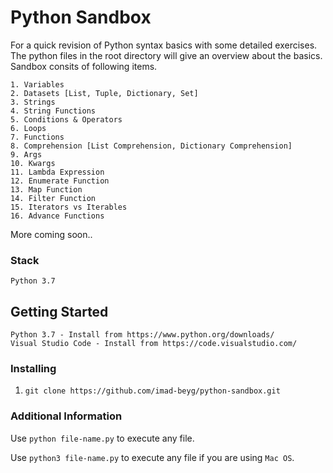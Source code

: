 # Python Sandbox

For a quick revision of Python syntax basics with some detailed exercises. The python files in the root directory will give an overview about the basics. Sandbox consits of following items.

```
1. Variables
2. Datasets [List, Tuple, Dictionary, Set]
3. Strings
4. String Functions
5. Conditions & Operators
6. Loops
7. Functions
8. Comprehension [List Comprehension, Dictionary Comprehension]
9. Args
10. Kwargs
11. Lambda Expression
12. Enumerate Function
13. Map Function
14. Filter Function
15. Iterators vs Iterables
16. Advance Functions
```

More coming soon..

### Stack

```
Python 3.7
```

## Getting Started

```
Python 3.7 - Install from https://www.python.org/downloads/
Visual Studio Code - Install from https://code.visualstudio.com/
```

### Installing

1. `git clone https://github.com/imad-beyg/python-sandbox.git`

### Additional Information

Use `python file-name.py` to execute any file.

Use `python3 file-name.py` to execute any file if you are using `Mac OS`.
